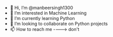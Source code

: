 - 👋 Hi, I’m @manbeersingh1300
- 👀 I’m interested in Machine Learning
- 🌱 I’m currently learning Python
- 💞️ I’m looking to collaborate on Python projects
- 📫 How to reach me ----> don't

<!---
manbeersingh1300/manbeersingh1300 is a ✨ special ✨ repository because its `README.md` (this file) appears on your GitHub profile.
You can click the Preview link to take a look at your changes.
--->
